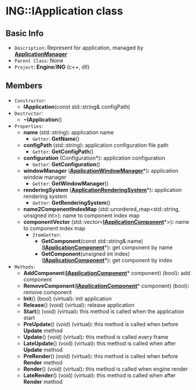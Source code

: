 # ING::IApplication class #  


## Basic Info ##
-  `Description`: Represent for application, managed by [**ApplicationManager**](Manager/ApplicationManager.md)
-  `Parent Class`: None
-  `Project`: **Engine**/**ING**  (c++, dll)

## Members ##
-  `Constructor`:
	+  **IApplication**(const std::string& configPath)
-  `Destructor`:
	+  **~IApplication**()
-  `Properties`:
	+  **name** (std::string)**:** application name
		*  `Getter`: **GetName**()
	+  **configPath** (std::string)**:** application configuration file path
		*  `Getter`: **GetConfigPath**()
	+  **configuration** (Configuration*)**:** application configuration
		*  `Getter`: **GetConfiguration**()
	+  **windowManager** ([**ApplicationWindowManager**](WindowManager/ApplicationWindowManager.md)*)**:** application window manager
		*  `Getter`: **GetWindowManager**()
	+  **renderingSystem** ([**ApplicationRenderingSystem**](RenderingSystem/ApplicationRenderingSystem.md)*)**:** application rendering system
		*  `Getter`: **GetRenderingSystem**()
	+  **name2ComponentIndexMap** (std::unordered_map<std::string, unsigned int>)**:** name to component index map
	+  **componentVector** (std::vector<[**IApplicationComponent**](Component/IApplicationComponent.md)*>)**:** name to component index map
		*  `ItemGetter`:
			+ **GetComponent**(const std::string& name) ([**IApplicationComponent**](Component/IApplicationComponent.md)*)**:** get component by name
			+  **GetComponent**(unsigned int index) ([**IApplicationComponent**](Component/IApplicationComponent.md)*)**:** get component by index
-  `Methods`:
	+  **AddComponent**([**IApplicationComponent**](Component/IApplicationComponent.md)* component) (bool)**:** add component
	+  **RemoveComponent**([**IApplicationComponent**](Component/IApplicationComponent.md)* component) (bool)**:** remove component
	+  **Init**() (bool) (virtual)**:** init application
	+  **Release**() (void) (virtual)**:** release application
	+  **Start**() (void) (virtual)**:** this method is called when the application start
	+  **PreUpdate**() (void) (virtual)**:** this method is called when before **Update** method
	+  **Update**() (void) (virtual)**:** this method is called every frame
	+  **LateUpdate**() (void) (virtual)**:** this method is called when after **Update** method
	+  **PreRender**() (void) (virtual)**:** this method is called when before **Render** method
	+  **Render**() (void) (virtual)**:** this method is called when engine render
	+  **LateRender**() (void) (virtual)**:** this method is called when after **Render** method